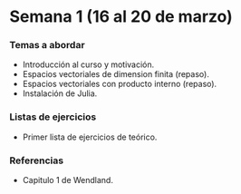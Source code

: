 # Semana 1 (16 al 20 de marzo)

### Temas a abordar

- Introducción al curso y motivación.
- Espacios vectoriales de dimension finita (repaso).
- Espacios vectoriales con producto interno (repaso).
- Instalación de Julia.

### Listas de ejercicios

- Primer lista de ejercicios de teórico.

### Referencias

- Capitulo 1 de Wendland.
